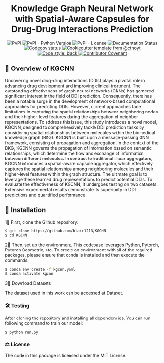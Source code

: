 <h1 align="center">
  Knowledge Graph Neural Network with Spatial-Aware Capsules for Drug-Drug Interactions Prediction
</h1>

<p align="center">
    <a href="https://pypi.org/project/autoreviewer">
        <img alt="PyPI" src="https://img.shields.io/pypi/v/autoreviewer" />
    </a>
    <a href="https://pypi.org/project/autoreviewer">
        <img alt="PyPI - Python Version" src="https://img.shields.io/pypi/pyversions/autoreviewer" />
    </a>
    <a href="https://github.com/cthoyt/autoreviewer/blob/main/LICENSE">
        <img alt="PyPI - License" src="https://img.shields.io/pypi/l/autoreviewer" />
    </a>
    <a href='https://autoreviewer.readthedocs.io/en/latest/?badge=latest'>
        <img src='https://readthedocs.org/projects/autoreviewer/badge/?version=latest' alt='Documentation Status' />
    </a>
    <a href="https://codecov.io/gh/cthoyt/autoreviewer/branch/main">
        <img src="https://codecov.io/gh/cthoyt/autoreviewer/branch/main/graph/badge.svg" alt="Codecov status" />
    </a>  
    <a href="https://github.com/cthoyt/cookiecutter-python-package">
        <img alt="Cookiecutter template from @cthoyt" src="https://img.shields.io/badge/Cookiecutter-snekpack-blue" /> 
    </a>
    <a href='https://github.com/psf/black'>
        <img src='https://img.shields.io/badge/code%20style-black-000000.svg' alt='Code style: black' />
    </a>
    <a href="https://github.com/cthoyt/autoreviewer/blob/main/.github/CODE_OF_CONDUCT.md">
        <img src="https://img.shields.io/badge/Contributor%20Covenant-2.1-4baaaa.svg" alt="Contributor Covenant"/>
    </a>
</p>

## 👀 Overview of KGCNN

Uncovering novel drug-drug interactions (DDIs) plays a pivotal role in advancing drug development and improving clinical treatment. The outstanding effectiveness of graph neural networks (GNNs) has garnered significant interest in the field of DDI prediction. Consequently, there has been a notable surge in the development of network-based computational approaches for predicting DDIs. However, current approaches face limitations in capturing the spatial relationships between neighboring nodes and their higher-level features during the aggregation of neighbor representations. To address this issue, this study introduces a novel model, KGCNN, designed to comprehensively tackle DDI prediction tasks by considering spatial relationships between molecules within the biomedical knowledge graph (BKG). KGCNN is built upon a message-passing GNN framework, consisting of propagation and aggregation. In the context of the BKG, KGCNN governs the propagation of information based on semantic relationships, which determine the flow and exchange of information between different molecules. In contrast to traditional linear aggregators, KGCNN introduces a spatial-aware capsule aggregator, which effectively captures the spatial relationships among neighboring molecules and their higher-level features within the graph structure. The ultimate goal is to leverage these learned drug representations to predict potential DDIs. To evaluate the effectiveness of KGCNN, it undergoes testing on two datasets. Extensive experimental results demonstrate its superiority in DDI predictions and quantified performance. 

## 🚀 Installation

1⃣️ First, clone the Github repository:

```bash
$ git clone https://github.com/blair1213/KGCNN
$ cd KGCNN
```

2⃣️ Then, set up the environment. This codebase leverages Python, Pytorch, Pytorch Geometric, etc. To create an environment with all of the required packages, please ensure that conda is installed and then execute the commands:

```bash
$ conda env create -f kgcnn.yaml
$ conda activate kgcnn
```
3⃣️ Download Datasets

The dataset used in this work can be accessed at [Dataset](https://github.com/cthoyt/autoreviewer/actions?query=workflow%3ATests).

### 🛠️ Testing

After cloning the repository and installing all dependencies. You can run following command to train our model:

```
$ python run.py
```
### ⚖️ License

The code in this package is licensed under the MIT License.

</details>
